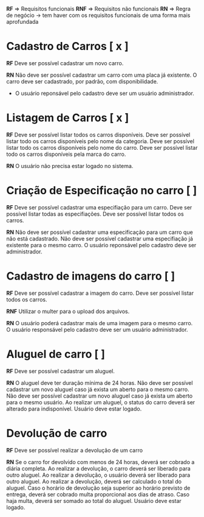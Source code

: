 **RF** => Requisitos funcionais
**RNF** => Requisitos não funcionais
**RN** => Regra de negócio -> tem haver com os requisitos funcionais de uma forma mais aprofundada

# Cadastro de Carros [ x ]
**RF**
Deve ser possível cadastrar um novo carro.

**RN**
Não deve ser possível cadastrar um carro com uma placa já existente.
O carro deve ser cadastrado, por padrão, com disponibilidade.
* O usuário reponsável pelo cadastro deve ser um usuário administrador.

# Listagem de Carros [ x ]
**RF**
Deve ser possível listar todos os carros disponíveis.
Deve ser possível listar todo os carros disponíveis pelo nome da categoria.
Deve ser possível listar todo os carros disponíveis pelo nome do carro.
Deve ser possível listar todo os carros disponíveis pela marca do carro.

**RN**
O usuário não precisa estar logado no sistema.

# Criação de Especificação no carro [ ]
**RF**
Deve ser possível cadastrar uma especifiação para um carro.
Deve ser possível listar todas as especifiações.
Deve ser possível listar todos os carros.

**RN**
Não deve ser possível cadastrar uma especificação para um carro que não está cadastrado.
Não deve ser possível cadastrar uma especifiação já existente para o mesmo carro.
O usuário reponsável pelo cadastro deve ser administrador.

# Cadastro de imagens do carro [ ]
**RF** 
Deve ser possível cadastrar a imagem do carro.
Deve ser possível listar todos os carros.

**RNF**
Utilizar o multer para o upload dos arquivos.

**RN**
O usuário poderá cadastrar mais de uma imagem para o mesmo carro.
O usuário responsável pelo cadastro deve ser um usuário administrador.

# Aluguel de carro [ ]
**RF**
Deve ser possível cadastrar um aluguel.

**RN**
O aluguel deve ter duração mínima de 24 horas.
Não deve ser possível cadastrar um novo aluguel caso já exista um aberto para o mesmo carro.
Não deve ser possível cadastrar um novo aluguel caso já exista um aberto para o mesmo usuário.
Ao realizar um aluguel, o status do carro deverá ser alterado para indisponível. 
Usuário deve estar logado.

# Devolução de carro
**RF**
Deve ser possível realizar a devolução de um carro

**RN**
Se o carro for devolvido com menos de 24 horas, deverá ser cobrado a diária completa.
Ao realizar a devolução, o carro deverá ser liberado para outro aluguel.
Ao realizar a devolução, o usuário deverá ser liberado para outro aluguel.
Ao realizar a devolução, deverá ser calculado o total do aluguel.
Caso o horário de devolução seja superior ao horário previsto de entrega, deverá ser cobrado multa proporcional 
aos dias de atraso.
Caso haja multa, deverá ser somado ao total do aluguel.
Usuário deve estar logado.